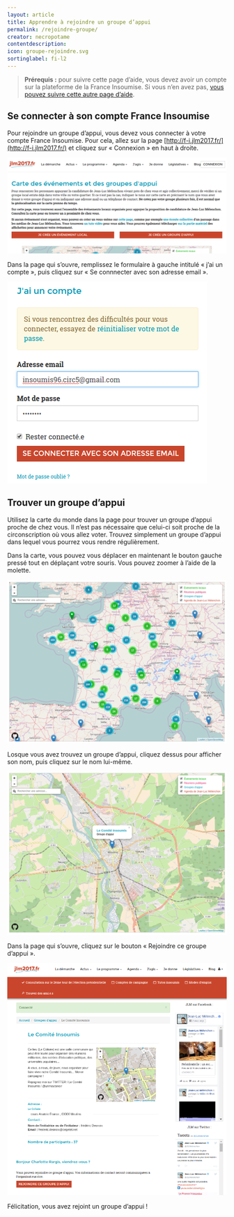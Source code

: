 ```yaml
---
layout: article
title: Apprendre à rejoindre un groupe d’appui
permalink: /rejoindre-groupe/
creator: necropotame
contentdescription:
icon: groupe-rejoindre.svg
sortinglabel: fi-l2
---
```


>**Prérequis :**
>pour suivre cette page d’aide, vous devez avoir un compte sur la plateforme de la France Insoumise. Si vous n’en avez pas, [vous pouvez suivre cette autre page d’aide](/franceinsoumise/rejoindre).

## Se connecter à son compte France Insoumise

Pour rejoindre un groupe d’appui, vous devez vous connecter à votre compte France Insoumise. Pour cela, allez sur la page [http://f-i.jlm2017.fr/](http://f-i.jlm2017.fr/) et cliquez sur « Connexion » en haut à droite.

![Page d’accueil de la plateforme France Insoumise](/assets/images/screenshots/franceinsoumise-connexion1.png)

Dans la page qui s’ouvre, remplissez le formulaire à gauche intitulé « j’ai un compte », puis cliquez sur « Se connnecter avec son adresse email ».

![Formulaire de connexion de la plateforme France Insoumise](/assets/images/screenshots/franceinsoumise-connexion2.png)

## Trouver un groupe d’appui

Utilisez la carte du monde dans la page pour trouver un groupe d’appui proche de chez vous. Il n’est pas nécessaire que celui-ci soit proche de la circonscription où vous allez voter. Trouvez simplement un groupe d’appui dans lequel vous pourrez vous rendre régulièrement.

Dans la carte, vous pouvez vous déplacer en maintenant le bouton gauche pressé tout en déplaçant votre souris. Vous pouvez zoomer à l’aide de la molette.

![Carte des groupes d’appui sur la plateforme France Insoumise](/assets/images/screenshots/franceinsoumise-carte1.png)

Losque vous avez trouvez un groupe d’appui, cliquez dessus pour afficher son nom, puis cliquez sur le nom lui-même.

![Un groupe d’appui selectionné sur la plateforme France Insoumise](/assets/images/screenshots/franceinsoumise-carte2.png)

Dans la page qui s’ouvre, cliquez sur le bouton « Rejoindre ce groupe d’appui ».

![Page d’un groupe d’appui sur la plateforme France Insoumise](/assets/images/screenshots/franceinsoumise-groupeappui.png)

Félicitation, vous avez rejoint un groupe d’appui !
